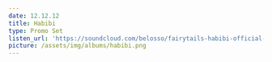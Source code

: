 ```yaml
---
date: 12.12.12
title: Habibi
type: Promo Set
listen_url: 'https://soundcloud.com/belosso/fairytails-habibi-official-podcast'
picture: /assets/img/albums/habibi.png
---
```




